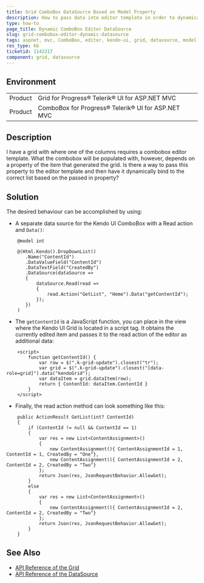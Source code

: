 ```yaml
---
title: Grid ComboBox DataSource Based on Model Property
description: How to pass data into editor template in order to dynamically determine what it binds to
type: how-to
page_title: Dynamic ComboBox Editor DataSource
slug: grid-combobox-editor-dynamic-datasource
tags: aspnet, mvc, ComboBox, editor, kendo-ui, grid, datasource, model, dynamic, value
res_type: kb
ticketid: 1142217
component: grid, datasource
---
```


## Environment

<table>
 <tr>
  <td>Product</td>
  <td>Grid for Progress® Telerik® UI for ASP.NET MVC</td>
 </tr>
 <tr>
  <td>Product</td>
  <td>ComboBox for Progress® Telerik® UI for ASP.NET MVC</td>
 </tr>
</table>

## Description

I have a grid with where one of the columns requires a combobox editor template. What the combobox will be populated with, however, depends on a property of the item that generated the grid. Is there a way to pass this property to the editor template and then have it dynamically bind to the correct list based on the passed in property?

## Solution

The desired behaviour can be accomplished by using:

- А separate data source for the Kendo UI ComboBox with a Read action and `Data()`:

```
    @model int
    
    @(Html.Kendo().DropDownList()
       .Name("ContentId")
       .DataValueField("ContentId")
       .DataTextField("CreatedBy")
       .DataSource(dataSource =>
       {
           dataSource.Read(read =>
           {
               read.Action("GetList", "Home").Data("getContentId");
           });
       })
    )
```

- The `getContentId` is a JavaScript function, you can place in the view where the Kendo UI Grid is located in a script tag. It obtains the currently edited item and passes it to the read action of the editor as additional data:

```
    <script>
        function getContentId() {
            var row = $(".k-grid-update").closest("tr");
            var grid = $(".k-grid-update").closest("[data-role=grid]").data("kendoGrid");
            var dataItem = grid.dataItem(row);
            return { ContentId: dataItem.ContentId }
        }
    </script>
```

- Finally, the read action method can look something like this:

```
    public ActionResult GetList(int? ContentId)
    {
        if (ContentId != null && ContentId == 1)
        {
            var res = new List<ContentAssignment>()
            {
                new ContentAssignment(){ ContentAssignmentId = 1, ContentId = 1, CreatedBy = "One"},
                new ContentAssignment(){ ContentAssignmentId = 2, ContentId = 2, CreatedBy = "Two"}
            };
            return Json(res, JsonRequestBehavior.AllowGet);
        }
        else
        {
            var res = new List<ContentAssignment>()
            {
                new ContentAssignment(){ ContentAssignmentId = 2, ContentId = 2, CreatedBy = "Two"}
            };
            return Json(res, JsonRequestBehavior.AllowGet);
        }
    }
```

## See Also

* [API Reference of the Grid](https://docs.telerik.com/kendo-ui/api/javascript/ui/grid)
* [API Reference of the DataSource](https://docs.telerik.com/kendo-ui/api/javascript/data/datasource)
